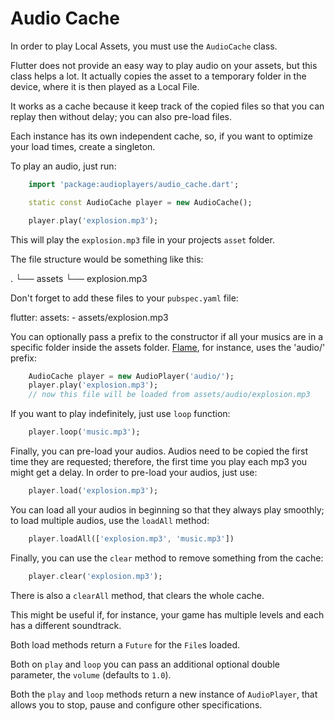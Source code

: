 # Audio Cache

In order to play Local Assets, you must use the `AudioCache` class.

Flutter does not provide an easy way to play audio on your assets, but this class helps a lot. It actually copies the asset to a temporary folder in the device, where it is then played as a Local File.

It works as a cache because it keep track of the copied files so that you can replay then without delay; you can also pre-load files.

Each instance has its own independent cache, so, if you want to optimize your load times, create a singleton.

To play an audio, just run:

```dart
    import 'package:audioplayers/audio_cache.dart';

    static const AudioCache player = new AudioCache();

    player.play('explosion.mp3');
```

This will play the `explosion.mp3` file in your projects `asset` folder.

The file structure would be something like this:

.
└── assets
    └── explosion.mp3

Don't forget to add these files to your `pubspec.yaml` file:

flutter:
  assets:
    - assets/explosion.mp3

You can optionally pass a prefix to the constructor if all your musics are in a specific folder inside the assets folder. [Flame](https://github.com/luanpotter/flame), for instance, uses the 'audio/' prefix:

```dart
    AudioCache player = new AudioPlayer('audio/');
    player.play('explosion.mp3');
    // now this file will be loaded from assets/audio/explosion.mp3
```

If you want to play indefinitely, just use `loop` function:

```dart
    player.loop('music.mp3');
```

Finally, you can pre-load your audios. Audios need to be copied the first time they are requested; therefore, the first time you play each mp3 you might get a delay. In order to pre-load your audios, just use:

```dart
    player.load('explosion.mp3');
```

You can load all your audios in beginning so that they always play smoothly; to load multiple audios, use the `loadAll` method:

```dart
    player.loadAll(['explosion.mp3', 'music.mp3'])
```

Finally, you can use the `clear` method to remove something from the cache:

```dart
    player.clear('explosion.mp3');
```

There is also a `clearAll` method, that clears the whole cache.

This might be useful if, for instance, your game has multiple levels and each has a different soundtrack.

Both load methods return a `Future` for the `File`s loaded.

Both on `play` and `loop` you can pass an additional optional double parameter, the `volume` (defaults to `1.0`).

Both the `play` and `loop` methods return a new instance of `AudioPlayer`, that allows you to stop, pause and configure other specifications.
